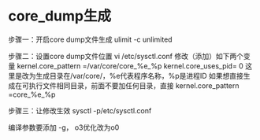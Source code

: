 # core_dump生成

步骤一：开启core dump文件生成
ulimit -c unlimited

步骤二：设置core dump文件位置
vi /etc/sysctl.conf
修改（添加）如下两个变量
kernel.core_pattern =/var/core/core_%e_%p
kernel.core_uses_pid= 0
这里是改为生成目录在/var/core/，%e代表程序名称，%p是进程ID
如果想直接生成在可执行文件相同目录，前面不要加任何目录，直接
kernel.core_pattern =core_%e_%p

步骤三：让修改生效
sysctl -p/etc/sysctl.conf

编译参数要添加 -g， o3优化改为o0

